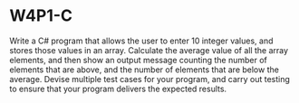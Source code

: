 # W4P1-C

Write a C# program that allows the user to enter 10 integer values, and stores those values in an array. Calculate the average value of all the array elements, and then show an output message counting the number of elements that are above, and the number of elements that are below the average. Devise multiple test cases for your program, and carry out testing to ensure that your program delivers the expected results.
